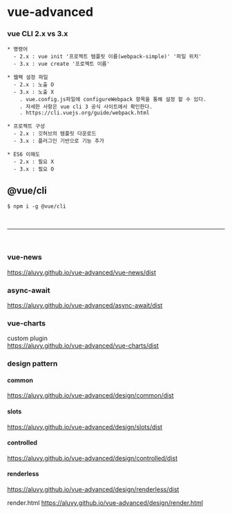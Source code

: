 # vue-advanced

### vue CLI 2.x vs 3.x

```shell
* 명령어
  - 2.x : vue init '프로젝트 템플릿 이름(webpack-simple)' '파일 위치'
  - 3.x : vue create '프로젝트 이름'

* 웹팩 설정 파일
  - 2.x : 노출 O
  - 3.x : 노출 X
    . vue.config.js파일에 configureWebpack 항목을 통해 설정 할 수 있다.
    . 자세한 사항은 vue cli 3 공식 사이트에서 확인한다.
    . https://cli.vuejs.org/guide/webpack.html

* 프로젝트 구성
  - 2.x : 깃허브의 템플릿 다운로드
  - 3.x : 플러그인 기반으로 기능 추가

* ES6 이해도
  - 2.x : 필요 X
  - 3.x : 필요 O
```

## @vue/cli

```shell
$ npm i -g @vue/cli
```

<br>
   
----
<br>

### vue-news
https://aluvy.github.io/vue-advanced/vue-news/dist

### async-await
https://aluvy.github.io/vue-advanced/async-await/dist

### vue-charts
custom plugin   
https://aluvy.github.io/vue-advanced/vue-charts/dist

### design pattern
#### common
https://aluvy.github.io/vue-advanced/design/common/dist

#### slots
https://aluvy.github.io/vue-advanced/design/slots/dist

#### controlled
https://aluvy.github.io/vue-advanced/design/controlled/dist

#### renderless
https://aluvy.github.io/vue-advanced/design/renderless/dist

render.html
https://aluvy.github.io/vue-advanced/design/render.html
